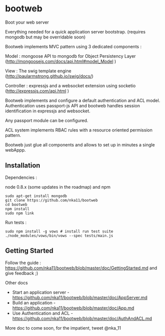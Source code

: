 bootweb
=======

Boot your web server

Everything needed for a quick application server bootstrap.
(requires mongodb but may be overridable soon)

Bootweb implements MVC pattern using 3 dedicated components :

Model : mongoose API to mongodb for Object Persistency Layer (http://mongoosejs.com/docs/api.html#model_Model )

View : The swig template engine (http://paularmstrong.github.io/swig/docs/)

Controller : expressjs and a websocket extension using socketio (http://expressjs.com/api.html )

Bootweb implements and configure a default authentication and ACL model.
Authentication uses passport-js API and bootweb handles session identification
in expressjs and websocket.

Any passport module can be configured.

ACL system implements RBAC rules with a resource oriented permission pattern.

Bootweb just glue all components and allows to set up in minutes a single webAppp.

Installation
------------

Dependencies :

node 0.8.x (some updates in the roadmap) and npm

    sudo apt-get install mongodb
    git clone https://github.com/nka11/bootweb
    cd bootweb
    npm install
    sudo npm link

Run tests :

    sudo npm install -g vows # install run test suite
    ./node_modules/vows/bin/vows --spec tests/main.js
    
Getting Started
---------------

Follow the guide : https://github.com/nka11/bootweb/blob/master/doc/GettingStarted.md and give feedback ;)

Other docs

 * Start an application server - https://github.com/nka11/bootweb/blob/master/doc/AppServer.md
 * Build an application - https://github.com/nka11/bootweb/blob/master/doc/App.md
 * Use Authentication and ACL - https://github.com/nka11/bootweb/blob/master/doc/AuthAndACL.md


More doc to come soon, for the impatient, tweet @nka_11